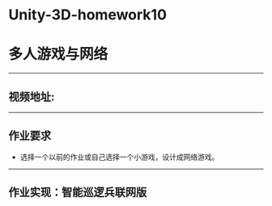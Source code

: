 # Unity-3D-homework10 
# 多人游戏与网络
-----
## 视频地址:

-----
## 作业要求
- 选择一个以前的作业或自己选择一个小游戏，设计成网络游戏。

-----
## 作业实现：智能巡逻兵联网版

